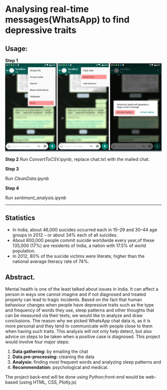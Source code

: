 <h1>Analysing real-time messages(WhatsApp) to find depressive traits</h1> 

<h2>Usage:</h2

**Step 1**
![data_aq](https://github.com/jagannathsrs/chatAnalysis/blob/master/Outputs/data%20acq.png)

**Step 2**
Run *ConvertToCSV.ipynb*, replace chat.txt with the mailed chat.

**Step 3**

Run *CleanData.ipynb*

**Step 4**

Run *sentiment_analysis.ipynb*

<hr>

<h2>Statistics</h2>

* In India, about 46,000 suicides occurred each in 15–29 and 30–44 age groups in 2012 – or about 34% each of all suicides.
* About 800,000 people commit suicide worldwide every year,of these 135,000 (17%) are residents of India, a nation with 17.5% of world population.
* In 2012, 80% of the suicide victims were literate, higher than the national average literacy rate of 74%.

<h2>Abstract.</h2> Mental health is one of the least talked about issues in India. It can
affect a person in ways one cannot imagine and if not diagnosed and treated
properly can lead to tragic incidents. Based on the fact that human behaviour
changes when people have depressive traits such as the type and frequency of
words they use, sleep patterns and other thoughts that can be measured via their
texts, we would like to analyze and draw conclusions.
The reason why we picked WhatsApp chat data is, as it is more personal and
they tend to communicate with people close to them when having such traits.
This analysis will not only help detect, but also advice on steps to be taken when
a positive case is diagnosed.
This project would involve four major steps: 

1. **Data gathering:** by emailing the chat 
2. **Data pre-processing:** cleaning the data 
3. **Analysis:** finding most frequent words and analyzing sleep patterns and
4. **Recommendation:** psychological and medical.

The project back-end will be done using Python;front-end would
be web-based (using HTML, CSS, Plotly.js)


